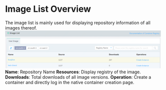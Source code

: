 # Image List Overview

The image list is mainly used for displaying repository information of all images thereof.  
![](../../../../../image/Elastic-Compute/Container-Registry/镜像列表-EN.png)  
**Name**: Repository Name
**Resources**: Display registry of the image.
**Downloads**: Total downloads of all image versions.
**Operation**: Create a container and directly log in the native container creation page.

